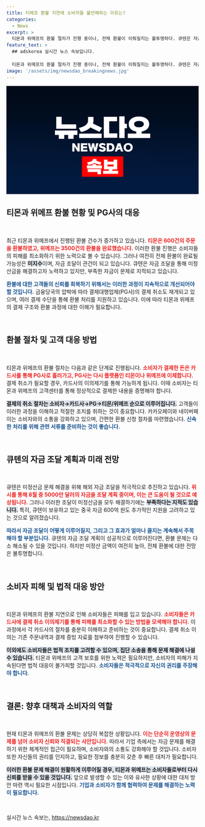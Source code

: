 ```yaml
---
title: 티메프 환불 지연에 소비자들 불안해하는 이유는?
categories:
  - News
excerpt: >
  티몬과 위메프의 환불 절차가 진행 중이나, 전체 환불이 이뤄질지는 불투명하다. 큐텐은 자금 조달에 나서서 미정산금을 해결하려 하지만, 우려의 목소리도 이어진다. 소비자들, 마지막 희망을 찾기 위해 결제 취소 이의제기를 잇따라 하고 있다.
feature_text: >
  ## adskorea 실시간 뉴스 속보입니다.

  티몬과 위메프의 환불 절차가 진행 중이나, 전체 환불이 이뤄질지는 불투명하다. 큐텐은 자금 조달에 나서서 미정산금을 해결하려 하지만, 우려의 목소리도 이어진다. 소비자들, 마지막 희망을 찾기 위해 결제 취소 이의제기를 잇따라 하고 있다.
image: '/assets/img/newsdao_breakingnews.jpg'
---
```


<p><img src="/assets/img/newsdao_breakingnews.jpg" alt="adskorea 속보" /></p>

<h2 data-ke-size="size26">티몬과 위메프 환불 현황 및 PG사의 대응</h2>

<p data-ke-size="size16">&nbsp;</p>

<p>최근 티몬과 위메프에서 진행된 환불 건수가 증가하고 있습니다. <b><span style="color: #ee2323;">티몬은 600건의 주문을 환불하였고, 위메프는 3500건의 환불을 완료했습니다.</span></b> 이러한 환불 진행은 소비자들의 피해를 최소화하기 위한 노력으로 볼 수 있습니다. 그러나 여전히 전체 환불이 완료될 가능성은 <b><span style="background-color: #21538527;">미지수</span></b>이며, 자금 조달이 관건이 되고 있습니다. 큐텐은 자금 조달을 통해 미정산금을 해결하고자 노력하고 있지만, 부족한 자금이 문제로 지적되고 있습니다.</p>

<p><b><span style="color: #1a5490;">환불에 대한 고객들의 신뢰를 회복하기 위해서는 이러한 과정이 지속적으로 개선되어야 할 것입니다.</span></b> 금융당국의 압박에 따라 결제대행업체(PG사)의 결제 취소도 재개되고 있으며, 여러 결제 수단을 통해 환불 처리를 지원하고 있습니다. 이에 따라 티몬과 위메프의 결제 구조와 환불 과정에 대한 이해가 필요합니다.</p>

<p data-ke-size="size16">&nbsp;</p>

<h2 data-ke-size="size26">환불 절차 및 고객 대응 방법</h2>

<p data-ke-size="size16">&nbsp;</p>

<p>티몬과 위메프의 환불 절차는 다음과 같은 단계로 진행됩니다. <b><span style="color: #ee2323;">소비자가 결제한 돈은 카드사를 통해 PG사로 흘러가고, PG사는 다시 플랫폼인 티몬이나 위메프에 이체합니다.</span></b> 결제 취소가 필요할 경우, 카드사의 이의제기를 통해 가능하게 됩니다. 이때 소비자는 티몬과 위메프의 고객센터를 통해 정상적으로 결제한 내용을 증명해야 합니다.</p>

<p><b><span style="background-color: #21538527;">결제의 취소 절차는 소비자→카드사→PG→티몬/위메프 순으로 이루어집니다.</span></b> 고객들이 이러한 과정을 이해하고 적절한 조치를 취하는 것이 중요합니다. 카카오페이와 네이버페이는 소비자와의 소통을 강화하고 있으며, 간편한 환불 신청 절차를 마련했습니다. <b><span style="color: #1a5490;">신속한 처리를 위해 관련 서류를 준비하는 것이 좋습니다.</span></b></p>

<p data-ke-size="size16">&nbsp;</p>

<h2 data-ke-size="size26">큐텐의 자금 조달 계획과 미래 전망</h2>

<p data-ke-size="size16">&nbsp;</p>

<p>큐텐은 미정산금 문제 해결을 위해 해외 자금 조달을 적극적으로 추진하고 있습니다. <b><span style="color: #ee2323;">위시를 통해 8월 중 5000만 달러의 자금을 조달 계획 중이며, 이는 큰 도움이 될 것으로 예상됩니다.</span></b> 그러나 이러한 조달이 미정산금을 모두 해결하기에는 <b><span style="background-color: #21538527;">부족하다는 지적도 있습니다.</span></b> 특히, 큐텐이 보유하고 있는 중국 자금 600억 원도 추가적인 지원을 고려하고 있는 것으로 알려졌습니다.</p>

<p><b><span style="color: #1a5490;">따라서 자금 조달이 어떻게 이루어질지, 그리고 그 효과가 얼마나 클지는 계속해서 주목해야 할 부분입니다.</span></b> 큐텐의 자금 조달 계획이 성공적으로 이루어진다면, 환불 문제는 다소 해소될 수 있을 것입니다. 하지만 미정산 금액이 여전히 높아, 전체 환불에 대한 전망은 불투명합니다.</p>

<p data-ke-size="size16">&nbsp;</p>

<h2 data-ke-size="size26">소비자 피해 및 법적 대응 방안</h2>

<p data-ke-size="size16">&nbsp;</p>

<p>티몬과 위메프의 환불 지연으로 인해 소비자들은 피해를 입고 있습니다. <b><span style="color: #ee2323;">소비자들은 카드사에 결제 취소 이의제기를 통해 피해를 최소화할 수 있는 방법을 모색해야 합니다.</span></b> 이 과정에서 각 카드사의 절차를 충분히 이해하고 준비하는 것이 중요합니다. 결제 취소 이의는 기존 주문내역과 결제 증빙 자료를 첨부하여 진행할 수 있습니다.</p>

<p><b><span style="background-color: #21538527;">이외에도 소비자들은 법적 조치를 고려할 수 있으며, 집단 소송을 통해 문제 해결에 나설 수 있습니다.</span></b> 티몬과 위메프의 고객 보호를 위한 노력은 필요하지만, 소비자의 피해가 지속된다면 법적 대응이 불가피할 것입니다. <b><span style="color: #1a5490;">소비자들은 적극적으로 자신의 권리를 주장해야 합니다.</span></b></p>

<p data-ke-size="size16">&nbsp;</p>

<h2 data-ke-size="size26">결론: 향후 대책과 소비자의 역할</h2>

<p data-ke-size="size16">&nbsp;</p>

<p>현재 티몬과 위메프의 환불 문제는 상당히 복잡한 상황입니다. <b><span style="color: #ee2323;">이는 단순히 운영상의 문제를 넘어 소비자 신뢰와 직결되는 사안입니다.</span></b> 따라서 기업 측에서는 자금 문제를 해결하기 위한 체계적인 접근이 필요하며, 소비자와의 소통도 강화해야 할 것입니다. 소비자 또한 자신들의 권리를 인지하고, 필요한 정보를 충분히 갖춘 후 빠른 대처가 필요합니다.</p>

<p><b><span style="background-color: #21538527;">이러한 환불 문제 해결이 원활하게 이루어질 경우, 티몬과 위메프는 소비자들로부터 다시 신뢰를 받을 수 있을 것입니다.</span></b> 앞으로 발생할 수 있는 이와 유사한 상황에 대한 대처 방안 마련 역시 필요한 시점입니다. <b><span style="color: #1a5490;">기업과 소비자가 함께 협력하여 문제를 해결하는 노력이 필요합니다.</span></b></p>

<p data-ke-size="size16">&nbsp;</p>
실시간 뉴스 속보는, <a href="https://newsdao.kr" rel="dofollow">https://newsdao.kr</a>


